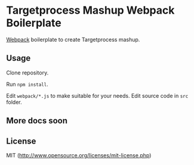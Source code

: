 
# Targetprocess Mashup Webpack Boilerplate

[Webpack](http://webpack.github.io) boilerplate to create Targetprocess mashup.

## Usage

Clone repository. 

Run `npm install`.

Edit `webpack/*.js` to make suitable for your needs. Edit source code in `src` folder.

## More docs soon

## License

MIT (http://www.opensource.org/licenses/mit-license.php)

